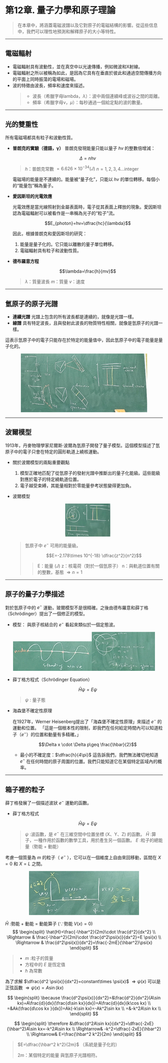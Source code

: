 # 第12章. 量子力學和原子理論

>在本章中，將涵蓋電磁波譜以及它對原子的電磁結構的影響。從這些信息中，我們可以理性地預測和解釋原子的大小等特性。

---

## 電磁輻射

* 電磁輻射具有波動性，並在真空中以光速傳播，例如微波和X射線。
* 電磁輻射之所以被稱為如此，是因為它具有在垂直於彼此和通過空間傳播方向的平面上同時振蕩的電場和磁場。
* 波的特徵由波長，頻率和速度來描述。
  >
  > * 波長（希臘字母lambda，$\lambda$）：波中兩個連續峰或波谷之間的距離。
  > * 頻率（希臘字母ν，$\mu$）：每秒通過一個給定點的波的數量。

---

## 光的雙重性

所有電磁場都具有粒子和波動性質。

* **普朗克的實驗（德語，γ）**
  普朗克發現能量只能以量子 $hv$ 的整數倍增減：

  $$\Delta=nhv$$

  > $h$：普朗克常數 $=6.626\times 10^{-34}(J)$
  > $n=1, 2, 3, 4\dotsc \text{integer}$

  電磁場的能量是不連續的。能量被“量子化”，只能以 $hv$ 的單位轉移。每個小的“能量包”稱為量子。

* **愛因斯坦的光電效應**

  光電效應是當光線照射到金屬表面時，電子從其表面上釋放的現象。愛因斯坦認為電磁輻射可以被看作是一串稱為光子的“粒子”流。

  $$E_{photon}=hv=\dfrac{hc}{\lambda}$$

  因此，根據普朗克和愛因斯坦的研究：
    1. 能量是量子化的。它只能以離散的量子單位轉移。
    2. 電磁輻射具有粒子和波動性質。

* **德布羅意方程**

  $$\lambda=\frac{h}{mv}$$

  > $\lambda$：質量波長
  > $m$：質量
  > $v$：速度

---

## 氫原子的原子光譜

* **連續光譜**
  光譜上包含的所有波長都是連續的，就像是光譜一樣。
* **線譜**
  具有特定波長，且與發射此波長的物質特性相關，就像是氫原子的光譜一樣。

這表示氫原子中的電子只能存在於特定的能量值中，因此氫原子中的電子能量是量子化的。

<div align=center>
  <img src=./Picture/112-3-6/IMG20230306_ABC.jpg width=80%>
</div>

---

## 波爾模型

1913年，丹麥物理學家尼爾斯·波爾為氫原子開發了量子模型。這個模型描述了氫原子中的電子只會在特定的圓形軌道上繞核運動。

* 關於波爾模型的兩點重要觀點
  1. 模型正確地匹配了從氫原子的發射光譜中推斷出的量子化能級。這些能級對應於電子的特定繞軌道位置。
  2. 電子越受束縛，其能量相對於零能量參考狀態變得更加負。

* 波爾模型

  <div align="center"><img src=./Picture/112-3-6/IMG20230306_D.png width=30%></div>

  > 氫原子中 $e^-$ 可用的能量級。
  >
  > $$E=-2.178\times 10^{-18} \dfrac{z^2}{n^2}$$
  >
  >> E：能量 ($J$)
  >> z：核電荷（對於一個氫原子）
  >> n：與軌道位置有關的整數，基態 $\Rightarrow n=1$

---

## 原子的量子力學描述

對於氫原子中的 $e^-$ 運動，玻爾模型不是很精確。之後由德布羅意和薛丁格（Schrödinger）提出了一個修正的模型。

* 模型：
  與原子核結合的 $e^-$ 看起來類似於一個定態波。

<div align=center><img src=./Picture/112-3-6/IMG20230306_E.jpg width=50%><img src=./Picture/112-3-6/IMG20230306_F.jpg width=40%></div>

* 薛丁格方程式（Schrödinger Equation）

  $$\hat {H}\psi =E\psi$$

  > $\psi$ : 量子態

* 海森堡不確定性原理
  
  在1927年，Werner Heisenberg提出了「海森堡不確定性原理」來描述 $e^-$ 的運動和位置。
  「這是一個根本性的限制，即我們在任何給定時間內可以知道粒子（$e^-$）的位置和動量有多精確。」

  $$\Delta x \cdot \Delta p\geq \frac{\hbar}{2}$$

  * 最小的不確定度：$\dfrac{h}{4\pi}$
    這告訴我們，我們無法確切地知道 $e^-$ 在任何時間的原子周圍的位置。我們只能知道它在某個特定區域內的概率。

---

## 箱子裡的粒子

薛丁格發展了一個描述波狀 $e^-$ 運動的函數。

* 薛丁格方程式

  $$\hat{H}\psi=E\psi$$

  > $\psi$ :波函數，是 $e^-$ 在三維空間中位置坐標 (X、Y、Z) 的函數。
  > $\hat{H}$ :算子，一種作用於函數的數學工具，用於產生另一個函數。
  > $E$ :粒子的總能量（勢能 $+$ 動能）

考慮一個質量為 $m$ 的粒子（ $e^-$ ），它可以在一個維度上自由來回移動，區間在 $X=0$ 和 $X=L$ 之間。

<div align=center><img src=./Picture/112-3-13/IMG20230313_A.png width=70%></div>

$\hat{H}$ :勢能 $+$ 動能 $=$ 動能算子 $(\because\text{勢能}\ V(x)=0)$
$$
\begin{split}
\hat{H}=\frac{-\hbar^2}{2m}\cdot \frac{d^2}{dx^2} \\
\Rightarrow & \frac{-\hbar^2}{2m}\cdot \frac{d^2\psi(x)}{dx^2}=E \psi(x) \\
\Rightarrow & \frac{d^2\psi(x)}{dx^2}=\frac{-2mE}{\hbar^2}\psi(x)
\end{split}
$$

> * $m$ :粒子的質量
> * 方程中的 $E$ 是恆定值
> * $\hbar$ 為常數

為了求解 $\dfrac{d^2 \psi(x)}{dx^2}=constant\times \psi(x)$
$\Rightarrow \psi(x)$ 可以是正弦函數 $\Rightarrow \psi(x)=A\sin(kx)$

$$
\begin{split}
  \because \frac{d^2\psi(x)}{dx^2}=&\frac{d^2}{dx^2}(A\sin kx)=A\frac{d}{dx}(\frac{d\sin kx}{dx})=A\frac{d}{dx}(k\cos kx) \\
  =&Ak(\frac{d\cos kx }{dx})=Ak(-k\sin kx)=-Ak^2\sin kx \\
  =&-k^2A\sin kx \\
\end{split}
$$

$$
\begin{split}
  \therefore &\dfrac{d^2A\sin kx}{dx^2}=\dfrac{-2xE}{\hbar^2}A\sin kx=-k^2A\sin kx \\
  \Rightarrow& -k^2=\dfrac{-2xE}{\hbar^2} \\
  \Rightarrow& E=\frac{\hbar^2 k^2}{2m}
\end{split}
$$

> $E=\dfrac{\hbar^2 k^2}{2m}$ （系統是量子化的）
>
> $2m$：某個特定的能量
> 與氫原子光譜相符。

<!---20230313-3--->
